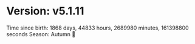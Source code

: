 # Version: v5.1.11
Time since birth: 1868 days, 44833 hours, 2689980 minutes, 161398800 seconds
Season: Autumn 🍁
